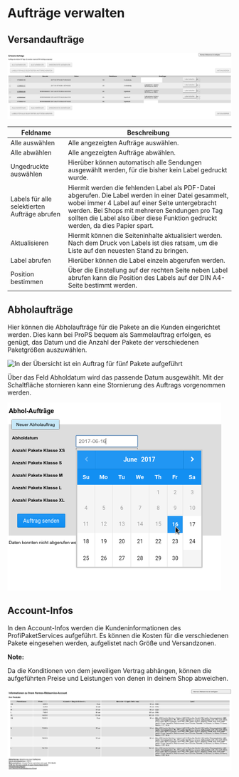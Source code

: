 # Aufträge verwalten 

## Versandaufträge 

![](Bilder/hermes/HE_20170615_012.png "Erfasste Versandaufträge")

|Feldname|Beschreibung|
|--------|------------|
|Alle auswählen|Alle angezeigten Aufträge auswählen.|
|Alle abwählen|Alle angezeigten Aufträge abwählen.|
|Ungedruckte auswählen|Hierüber können automatisch alle Sendungen ausgewählt werden, für die bisher kein Label gedruckt wurde.|
|Labels für alle selektierten Aufträge abrufen|Hiermit werden die fehlenden Label als PDF-Datei abgerufen. Die Label werden in einer Datei gesammelt, wobei immer 4 Label auf einer Seite untergebracht werden. Bei Shops mit mehreren Sendungen pro Tag sollten die Label also über diese Funktion gedruckt werden, da dies Papier spart.|
|Aktualisieren|Hiermit können die Seiteninhalte aktualisiert werden. Nach dem Druck von Labels ist dies ratsam, um die Liste auf den neuesten Stand zu bringen.|
|Label abrufen|Hierüber können die Label einzeln abgerufen werden.|
|Position bestimmen|Über die Einstellung auf der rechten Seite neben Label abrufen kann die Position des Labels auf der DIN A4-Seite bestimmt werden.|

## Abholaufträge 

Hier können die Abholaufträge für die Pakete an die Kunden eingerichtet werden. Dies kann bei ProPS bequem als Sammelauftrag erfolgen, es genügt, das Datum und die Anzahl der Pakete der verschiedenen Paketgrößen auszuwählen.

![](Bilder/hermes/HE_20170615_016.png "In der Übersicht ist ein Auftrag für fünf Pakete
        aufgeführt")

Über das Feld Abholdatum wird das passende Datum ausgewählt. Mit der Schaltfläche stornieren kann eine Stornierung des Auftrags vorgenommen werden.

![](Bilder/hermes/HE_20170615_015.png "Einstellen des Abholdatums")

## Account-Infos 

In den Account-Infos werden die Kundeninformationen des ProfiPaketServices aufgeführt. Es können die Kosten für die verschiedenen Pakete eingesehen werden, aufgelistet nach Größe und Versandzonen.

**Note:**

Da die Konditionen von dem jeweiligen Vertrag abhängen, können die aufgeführten Preise und Leistungen von denen in deinem Shop abweichen.

![](Bilder/hermes/HE_20170615_011.png "Account-Infos")



